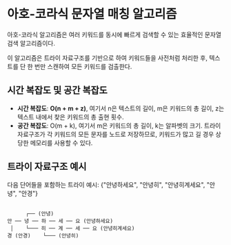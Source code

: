 # 아호-코라식 문자열 매칭 알고리즘

아호-코라식 알고리즘은 여러 키워드를 동시에 빠르게 검색할 수 있는 효율적인 문자열 검색 알고리즘이다. 

이 알고리즘은 트라이 자료구조를 기반으로 하여 키워드들을 사전처럼 처리한 후, 
텍스트를 단 한 번만 스캔하여 모든 키워드를 검출한다.

## 시간 복잡도 및 공간 복잡도

- **시간 복잡도**: **O(n + m + z)**, 여기서 n은 텍스트의 길이, m은 키워드의 총 길이, z는 텍스트 내에서 찾은 키워드의 총 출현 횟수.
- **공간 복잡도**: O(m + k), 여기서 m은 키워드의 총 길이, k는 알파벳의 크기. 트라이 자료구조가 각 키워드의 모든 문자를 노드로 저장하므로, 키워드가 많고 길 경우 상당한 메모리를 사용할 수 있다.

## 트라이 자료구조 예시

다음 단어들을 포함하는 트라이 예시: {"안녕하세요", "안녕히", "안녕히계세요", "안녕", "안경"}

```plaintext
      
      ┌── (안녕)
안 ── 녕 ── 하 ── 세 ── 요 (안녕하세요)
 │    └─── 히 ── 계 ── 세 ── 요 (안녕히계세요)
경 (안경)    └─── (안녕히)
```
